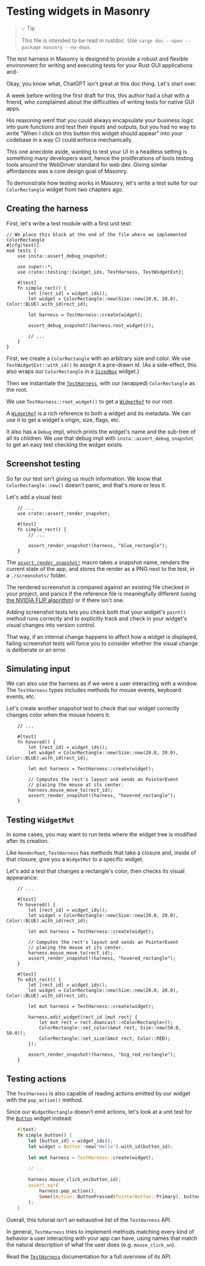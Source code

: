 # Testing widgets in Masonry

<!-- Copyright 2024 the Xilem Authors -->
<!-- SPDX-License-Identifier: Apache-2.0 -->

<div class="rustdoc-hidden">

> 💡 Tip
>
> This file is intended to be read in rustdoc.
> Use `cargo doc --open --package masonry --no-deps`.

</div>

<!-- Not compleletey confident about this joke. Mighty want to put an expiration date on it. -->
<!-- On the other hand, I'm curious how long it stays relevant. -->
The test harness in Masonry is designed to provide a robust and flexible environment for writing and executing tests for your Rust GUI applications and-

Okay, you know what, ChatGPT isn't great at this doc thing.
Let's start over.

A week before writing the first draft for this, this author had a chat with a friend, who complained about the difficulties of writing tests for native GUI apps.

His reasoning went that you could always encapsulate your business logic into pure functions and test their inputs and outputs, but you had no way to write "When I click on this button this widget should appear" into your codebase in a way CI could enforce mechanically.

This one anecdote aside, wanting to test your UI in a headless setting is something many developers want, hence the proliferations of tools testing tools around the WebDriver standard for web dev.
Giving similar affordances was a core design goal of Masonry.

To demonstrate how testing works in Masonry, let's write a test suite for our `ColorRectangle` widget from two chapters ago.

## Creating the harness

First, let's write a test module with a first unit test:

```rust,ignore
// We place this block at the end of the file where we implemented ColorRectangle
#[cfg(test)]
mod tests {
    use insta::assert_debug_snapshot;

    use super::*;
    use crate::testing::{widget_ids, TestHarness, TestWidgetExt};

    #[test]
    fn simple_rect() {
        let [rect_id] = widget_ids();
        let widget = ColorRectangle::new(Size::new(20.0, 20.0), Color::BLUE).with_id(rect_id);

        let harness = TestHarness::create(widget);

        assert_debug_snapshot!(harness.root_widget());

        // ...
    }
}
```

<!-- TODO - Rewrite this once we have a better way to assign ids to widgets. -->

First, we create a `ColorRectangle` with an arbitrary size and color.
We use `TestWidgetExt::with_id()` to assign it a pre-drawn id.
(As a side-effect, this also wraps our `ColorRectangle` in a [`SizedBox`] widget.)

Then we instantiate the [`TestHarness`], with our (wrapped) `ColorRectangle` as the root.

We use `TestHarness::root_widget()` to get a [`WidgetRef`] to our root.

A [`WidgetRef`] is a rich reference to both a widget and its metadata.
We can use it to get a widget's origin, size, flags, etc.

It also has a `Debug` impl, which prints the widget's name and the sub-tree of all its children.
We use that debug impl with `insta::assert_debug_snapshot` to get an easy test checking the widget exists.

<!-- TODO - Include snapshot result. -->

## Screenshot testing

So far our test isn't giving us much information.
We know that `ColorRectangle::new()` doesn't panic, and that's more or less it.

Let's add a visual test:

```rust,ignore
    // ...
    use crate::assert_render_snapshot;

    #[test]
    fn simple_rect() {
        // ...

        assert_render_snapshot!(harness, "blue_rectangle");
    }
```

The [`assert_render_snapshot!`] macro takes a snapshot name, renders the current state of the app, and stores the render as a PNG next to the test, in a `./screenshots/` folder.

The rendered screenshot is compared against an existing file checked in your project, and panics if the reference file is meaningfully different (using [the NVIDIA FLIP algorithm](https://developer.nvidia.com/blog/flip-a-difference-evaluator-for-alternating-images/)) or if there isn't one.

Adding screenshot tests lets you check both that your widget's `paint()` method runs correctly and to explicitly track and check in your widget's visual changes into version control.

That way, if an internal change happens to affect how a widget is displayed, failing screenshot tests will force you to consider whether the visual change is deliberate or an error.

<!-- TODO - Include screenshot. -->

## Simulating input

We can also use the harness as if we were a user interacting with a window.
The `TestHarness` types includes methods for mouse events, keyboard events, etc.

Let's create another snapshot test to check that our widget correctly changes color when the mouse hovers it:

```rust,ignore
    // ...

    #[test]
    fn hovered() {
        let [rect_id] = widget_ids();
        let widget = ColorRectangle::new(Size::new(20.0, 20.0), Color::BLUE).with_id(rect_id);

        let mut harness = TestHarness::create(widget);

        // Computes the rect's layout and sends an PointerEvent
        // placing the mouse at its center.
        harness.mouse_move_to(rect_id);
        assert_render_snapshot!(harness, "hovered_rectangle");
    }
```

<!-- TODO - Include screenshot. -->

## Testing `WidgetMut`

In some cases, you may want to run tests where the widget tree is modified after its creation.

Like `RenderRoot`, `TestHarness` has methods that take a closure and, inside of that closure, give you a `WidgetMut` to a specific widget.

Let's add a test that changes a rectangle's color, then checks its visual appearance:

```rust,ignore
    // ...

    #[test]
    fn hovered() {
        let [rect_id] = widget_ids();
        let widget = ColorRectangle::new(Size::new(20.0, 20.0), Color::BLUE).with_id(rect_id);

        let mut harness = TestHarness::create(widget);

        // Computes the rect's layout and sends an PointerEvent
        // placing the mouse at its center.
        harness.mouse_move_to(rect_id);
        assert_render_snapshot!(harness, "hovered_rectangle");
    }

    #[test]
    fn edit_rect() {
        let [rect_id] = widget_ids();
        let widget = ColorRectangle::new(Size::new(20.0, 20.0), Color::BLUE).with_id(rect_id);

        let mut harness = TestHarness::create(widget);

        harness.edit_widget(rect_id |mut rect| {
            let mut rect = rect.downcast::<ColorRectangle>();
            ColorRectangle::set_color(&mut rect, Size::new(50.0, 50.0));
            ColorRectangle::set_size(&mut rect, Color::RED);
        });

        assert_render_snapshot!(harness, "big_red_rectangle");
    }
```

<!-- TODO - Include screenshot. -->

## Testing actions

The `TestHarness` is also capable of reading actions emitted by our widget with the `pop_action()` method.

Since our `WidgetRectangle` doesn't emit actions, let's look at a unit test for the [`Button`] widget instead:

```rust
    #[test]
    fn simple_button() {
        let [button_id] = widget_ids();
        let widget = Button::new("Hello").with_id(button_id);

        let mut harness = TestHarness::create(widget);

        // ...

        harness.mouse_click_on(button_id);
        assert_eq!(
            harness.pop_action(),
            Some((Action::ButtonPressed(PointerButton::Primary), button_id))
        );
    }
```

Overall, this tutorial isn't an exhaustive list of the `TestHarness` API.

In general, `TestHarness` tries to implement methods matching every kind of behavior a user interacting with your app can have, using names that match the natural description of what the user does (e.g. `mouse_click_on`).

Read the [`TestHarness`] documentation for a full overview of its API.

[`Button`]: crate::widget::Button
[`SizedBox`]: crate::widget::SizedBox
[`TestHarness`]: crate::testing::TestHarness
[`WidgetRef`]: crate::widget::WidgetRef
[`assert_render_snapshot!`]: crate::assert_render_snapshot
